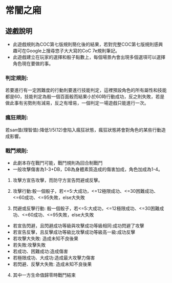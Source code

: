 # 常闇之廂
## 遊戲說明
- 此遊戲規則為COC第七版規則簡化後的結果，若對完整COC第七版規則感興趣可在Google上搜尋悠子大大寫的CoC 7e規則筆記。
- 此遊戲建立在玩家的選擇和骰子點數上，每個場景內會出現多個選項可以選擇角色現在要做的事。
### 判定規則:
若要進行有一定困難度的行動則要進行技能判定，這裡預設角色的所有屬性和技能都是60，技能判定為骰一個百面骰而結果小於60時行動成功，反之則失敗，若是做此事有劣勢則有減易，反之有增易，一個判定一場遊戲只能進行一次。
### 瘋狂規則:
若san值(理智值):降低1/5(12)會陷入瘋狂狀態，瘋狂狀態將會對角色的某些行動造成影響。
### 戰鬥規則:
- 此劇本存在戰鬥可能，戰鬥規則為回合制戰鬥
- 一般攻擊傷害為1-3+DB，DB為身體素質造成的傷害加成，角色加成為1-4。
1. 攻擊方宣告攻擊，而防守方宣告閃避或反擊。
2. 攻擊行動:骰一個骰子，若<=5:大成功，<=12極限成功、<=30困難成功、<=60成功、<=95失敗，else大失敗

3. 閃避或反擊行動: 骰一個骰子，若<=5:大成功，<=12極限成功、<=30困難成功、<=60成功、<=95失敗，else大失敗
  - 若宣告閃避，且閃避成功等級與攻擊成功等級相同:成功閃避了攻擊
  - 若宣告反擊，且反擊成功等級比攻擊成功等級高一級:成功反擊
  - 若攻擊大失敗: 造成未知不良後果
  - 若失敗:攻擊失敗 
  - 若成功、困難成功:造成傷害
  - 若極限成功、大成功:造成最大攻擊力傷害
  - 若閃避、反擊大失敗: 造成未知不良後果
4. 其中一方生命值歸零時戰鬥結束
